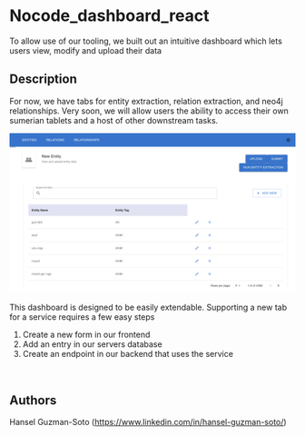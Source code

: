 # Nocode_dashboard_react

To allow use of our tooling, we built out an intuitive dashboard which lets users view, modify and upload their data 

## Description

For now, we have tabs for entity extraction, relation extraction, and neo4j relationships. Very soon, we will allow users the ability to access their own sumerian tablets and a host of other downstream tasks. 

![dashboard](https://github.com/WWU-Sumerian-NLP/images/blob/master/dashboard.png) </br>


This dashboard is designed to be easily extendable. Supporting a new tab for a service requires a few easy steps
1. Create a new form in our frontend
2. Add an entry in our servers database 
3. Create an endpoint in our backend that uses the service
</br>


## Authors
Hansel Guzman-Soto (https://www.linkedin.com/in/hansel-guzman-soto/)



